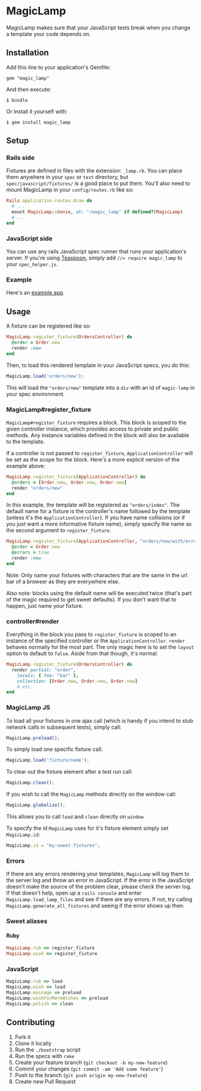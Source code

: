 MagicLamp
=========

MagicLamp makes sure that your JavaScript tests break when you change a template your code depends on.

Installation
------------

Add this line to your application's Gemfile:

    gem "magic_lamp"

And then execute:

    $ bundle

Or install it yourself with:

    $ gem install magic_lamp

Setup
-----

### Rails side

Fixtures are defined in files with the extension: `_lamp.rb`. You can place them anywhere in your `spec` or `test` directory, but `spec/javascript/fixtures/` is a good place to put them. You'll also need to mount MagicLamp in your `config/routes.rb` like so:
```ruby
Rails.application.routes.draw do
  # ...
  mount MagicLamp::Genie, at: "/magic_lamp" if defined?(MagicLamp)
  # ...
end
```

### JavaScript side

You can use any rails JavaScript spec runner that runs your application's server. If you're using [Teaspoon](https://github.com/modeset/teaspoon), simply add `//= require magic_lamp` to your `spec_helper.js`.

### Example
Here's an [example app](https://github.com/crismali/magic_lamp/tree/master/example).

Usage
-----

A fixture can be registered like so: 
```ruby
MagicLamp.register_fixture(OrdersController) do
  @order = Order.new
  render :new
end
```

Then, to load this rendered template in your JavaScript specs, you do this:

```js
MagicLamp.load('orders/new');
```

This will load the `"orders/new"` template into a `div` with an id of `magic-lamp` in your spec environment.

### MagicLamp#register_fixture

`MagicLamp#register_fixture` requires a block. This block is scoped to the given controller instance, which provides access to private and public methods. Any instance variables defined in the block will also be available to the template.

If a controller is not passed to `register_fixture`, `ApplicationController` will be set as the scope for the block. Here's a more explicit version of the example above:

```ruby
MagicLamp.register_fixture(ApplicationController) do
  @orders = [Order.new, Order.new, Order.new]
  render "orders/new"
end
```

In this example, the template will be registered as `"orders/index"`. The default name for a fixture is the controller's name followed by the template (unless it's the `ApplicationController`). If you have name collisions (or if you just want a more informative fixture name), simply specify the name as the second argument to `register_fixture`.

```ruby
MagicLamp.register_fixture(ApplicationController, "orders/new/with/errors") do
  @order = Order.new
  @errors = true
  render :new
end
```

Note: Only name your fixtures with characters that are the same in the url bar of a browser as they are everywhere else.

Also note: blocks using the default name will be executed twice (that's part of the magic required to get sweet defaults). If you don't want that to happen, just name your fixture.

### controller#render

Everything in the block you pass to `register_fixture` is scoped to an instance of the specified controller or the `ApplicationController`. `render` behaves normally for the most part. The only magic here is to set the `layout` option to default to `false`. Aside from that though, it's normal:

```ruby
MagicLamp.register_fixture(OrdersController) do
  render partial: "order",
    locals: { foo: "bar" },
    collection: [Order.new, Order.new, Order.new]
    # etc.
end
```

### MagicLamp JS

To load all your fixtures in one ajax call (which is handy if you intend to stub network calls in subsequent tests), simply call:

```js
MagicLamp.preload();
```

To simply load one specific fixture call:

```js
MagicLamp.load('fixture/name');
```

To clear out the fixture element after a test run call:

```js
MagicLamp.clean();
```

If you wish to call the `MagicLamp` methods directly on the window call:

```js
MagicLamp.globalize();
```

This allows you to call `load` and `clean` directly on `window`

To specify the id `MagicLamp` uses for it's fixture element simply set `MagicLamp.id`:

```js
MagicLamp.id = "my-sweet-fixtures";
```

### Errors

If there are any errors rendering your templates, `MagicLamp` will log them to the server log and throw an error in JavaScript. If the error in the JavaScript doesn't make the source of the problem clear, please check the server log. If that doesn't help, open up a `rails console` and enter `MagicLamp.load_lamp_files` and see if there are any errors. If not, try calling `MagicLamp.generate_all_fixtures` and seeing if the error shows up then.

### Sweet aliases

#### Ruby

```ruby
MagicLamp.rub => register_fixture
MagicLamp.wish => register_fixture
```

### JavaScript
```js
MagicLamp.rub => load
MagicLamp.wish => load
MagicLamp.massage => preload
MagicLamp.wishForMoreWishes => preload
MagicLamp.polish => clean
```

## Contributing

1. Fork it
2. Clone it locally
3. Run the `./bootstrap` script
4. Run the specs with `rake`
5. Create your feature branch (`git checkout -b my-new-feature`)
6. Commit your changes (`git commit -am 'Add some feature'`)
7. Push to the branch (`git push origin my-new-feature`)
8. Create new Pull Request

